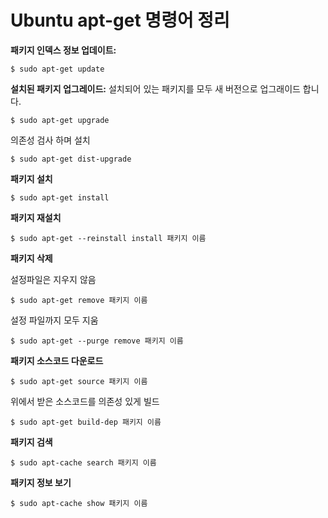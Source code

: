 # Ubuntu apt-get 명령어 정리

**패키지 인덱스 정보 업데이트:**

`$ sudo apt-get update`

**설치된 패키지 업그레이드:** 설치되어 있는 패키지를 모두 새 버전으로 업그래이드 합니다.

`$ sudo apt-get upgrade`

의존성 검사 하며 설치

`$ sudo apt-get dist-upgrade`

**패키지 설치**

`$ sudo apt-get install`

**패키지 재설치**

`$ sudo apt-get --reinstall install 패키지 이름`

**패키지 삭제**

설정파일은 지우지 않음

`$ sudo apt-get remove 패키지 이름`

설정 파일까지 모두 지움

`$ sudo apt-get --purge remove 패키지 이름`

**패키지 소스코드 다운로드**

`$ sudo apt-get source 패키지 이름`

위에서 받은 소스코드를 의존성 있게 빌드

`$ sudo apt-get build-dep 패키지 이름`

**패키지 검색**

`$ sudo apt-cache search 패키지 이름`

**패키지 정보 보기**

`$ sudo apt-cache show 패키지 이름`